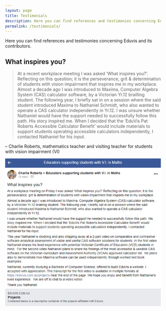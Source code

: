 ```yaml
---
layout: page
title: Testimonials
description: Here you can find references and testimonies concerning Eduvis and its contributors.
permalink: /testimonials/
---
```


Here you can find references and testimonies concerning Eduvis and its contributors.

## What inspires you?

> At a recent workplace meeting I was asked ‘What inspires you?’. Reflecting on this question; it is the perseverance, grit & determination of students with vision impairment that inspires me in my workplace.
Almost a decade ago I was introduced to Maxima, Computer Algebra System (CAS) calculator software, by a Victorian Yr.12 brailling student. The following year, I briefly sat in on a session where the said student introduced Maxima to Nathaniel Schmidt, who also wanted to operate a CAS calculator independently in Yr.12.
I was unsure whether Nathaniel would have the support needed to successfully follow this path. His story inspired me. When I decided that the ‘EduVis Pat Roberts Accessible Calculator Benefit’ would include materials to support students operating accessible calculators independently, I contacted Nathaniel for his input.

&ndash; Charlie Roberts, mathematics teacher and visiting teacher for students with vision impairment (VI)

![Image containing screenshot of above quote from a Facebook post by Charlie via a Facebook group for supporters of VI students studying maths.](/assets/images/testimonial_c-r.png)
